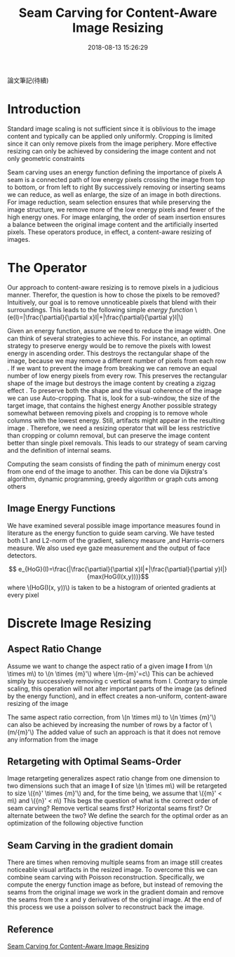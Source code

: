 ﻿---
title: Seam Carving for Content-Aware Image Resizing
tags:
  - Image resizing
  - Image retargeting
  - Image seams
categories:
  - Computer Vision
date: 2018-08-13 15:26:29
---
論文筆記(待續)

<!--more-->


# Introduction
Standard image scaling is not sufficient since it is oblivious to the
image content and typically can be applied only uniformly. Cropping
is limited since it can only remove pixels from the image periphery.
More effective resizing can only be achieved by considering
the image content and not only geometric constraints

Seam carving uses an energy function defining the importance of pixels
A seam is a connected path of low energy pixels crossing the image from top to
bottom, or from left to right By successively removing or inserting
seams we can reduce, as well as enlarge, the size of an image
in both directions. For image reduction, seam selection
ensures that while preserving the image structure, we remove
more of the low energy pixels and fewer of the high energy ones.
For image enlarging, the order of seam insertion ensures a balance
between the original image content and the artificially inserted pixels.
These operators produce, in effect, a content-aware resizing of images.

# The Operator
Our approach to content-aware resizing is to remove pixels in a judicious
manner. Therefor, the question is how to chose the pixels to
be removed? Intuitively, our goal is to remove unnoticeable pixels
that blend with their surroundings. This leads to the following simple
*energy function* \\(e(I)=|\frac{\partial}{\partial x}I|+|\frac{\partial}{\partial y}I|\\)

Given an energy function, assume we need to reduce the image
width. One can think of several strategies to achieve this. For instance,
an optimal strategy to preserve energy would be to remove the pixels with lowest energy
in ascending order. This destroys the rectangular shape of the
image, because we may remove a different number of pixels from
each row . If we want to prevent the image from
breaking we can remove an equal number of low energy pixels from
every row. This preserves the rectangular shape of the image but destroys
the image content by creating a zigzag effect .
To preserve both the shape and the visual coherence of the image
we can use Auto-cropping. That is, look for a sub-window, the size
of the target image, that contains the highest energy
Another possible strategy somewhat between removing pixels and
cropping is to remove whole columns with the lowest energy. Still,
artifacts might appear in the resulting image . Therefore,
we need a resizing operator that will be less restrictive than
cropping or column removal, but can preserve the image content
better than single pixel removals. This leads to our strategy of seam
carving  and the definition of internal seams.

Computing the seam consists of finding the path of minimum energy cost from
one end of the image to another. This can be done via Dijkstra's algorithm,
dynamic programming, greedy algorithm or graph cuts among others

## Image Energy Functions
We have examined several possible image importance measures
found in literature as the energy function to guide seam carving.
We have tested both L1 and L2-norm of the gradient, saliency
measure ,and Harris-corners measure. We also used eye gaze 
measurement and the output of face detectors.

$$ e_{HoG}(I)=\frac{|\frac{\partial}{\partial x}I|+|\frac{\partial}{\partial y}I|}{max(HoG(I(x,y)))}$$
where \\(HoG(I(x, y))\\) is taken to be a histogram of oriented gradients
at every pixel

# Discrete Image Resizing
## Aspect Ratio Change

Assume we want to change the aspect ratio of a given image **I** from
\\(n \times m\\) to \\(n \times {m}'\\) where \\(m-{m}'=c\\)
This can be achieved simply by successively removing c vertical seams from I.
Contrary to simple scaling, this operation will not alter important parts of the image (as
defined by the energy function), and in effect creates a non-uniform, content-aware resizing of the image

The same aspect ratio correction, from \\(n \times m\\) to \\(n \times {m}'\\)
can also be achieved by increasing the number of rows by a factor of \\(m/{m}'\\)
The added value of such an approach is that it does not remove any information from the image

## Retargeting with Optimal Seams-Order
Image retargeting generalizes aspect ratio change from one dimension
to two dimensions such that an image **I** of size \\(n \times m\\) will be
retargeted to size \\({n}' \times {m}'\\) and, for the time being, we assume that
\\({m}' < m\\) and \\({n}' < n\\)
This begs the question of what is the correct order of seam carving?
Remove vertical seams first? Horizontal seams first? Or alternate between the two?
We define the search for the optimal order as an optimization of the following objective function

## Seam Carving in the gradient domain
There are times when removing multiple seams from an image still
creates noticeable visual artifacts in the resized image. To overcome
this we can combine seam carving with Poisson reconstruction.
Specifically, we compute the energy function image as before,
but instead of removing the seams from the original image we
work in the gradient domain and remove the seams from the x and y
derivatives of the original image. At the end of this process we use
a poisson solver to reconstruct back the image. 

## Reference
[Seam Carving for Content-Aware Image Resizing](https://perso.crans.org/frenoy/matlab2012/seamcarving.pdf)